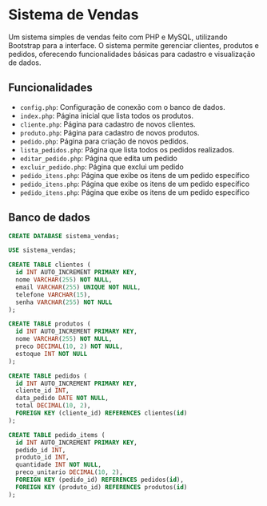 # Sistema de Vendas

Um sistema simples de vendas feito com PHP e MySQL, utilizando Bootstrap para a interface. O sistema permite gerenciar clientes, produtos e pedidos, oferecendo funcionalidades básicas para cadastro e visualização de dados.

## Funcionalidades

- `config.php`: Configuração de conexão com o banco de dados.
- `index.php`: Página inicial que lista todos os produtos.
- `cliente.php`: Página para cadastro de novos clientes.
- `produto.php`: Página para cadastro de novos produtos.
- `pedido.php`: Página para criação de novos pedidos.
- `lista_pedidos.php`: Página que lista todos os pedidos realizados.
- `editar_pedido.php`: Página que edita um pedido
- `excluir_pedido.php`: Página que exclui um pedido
- `pedido_itens.php`: Página que exibe os itens de um pedido específico
- `pedido_itens.php`: Página que exibe os itens de um pedido específico
- `pedido_itens.php`: Página que exibe os itens de um pedido específico

## Banco de dados

```sql
CREATE DATABASE sistema_vendas;

USE sistema_vendas;

CREATE TABLE clientes (
  id INT AUTO_INCREMENT PRIMARY KEY,
  nome VARCHAR(255) NOT NULL,
  email VARCHAR(255) UNIQUE NOT NULL,
  telefone VARCHAR(15),
  senha VARCHAR(255) NOT NULL
);

CREATE TABLE produtos (
  id INT AUTO_INCREMENT PRIMARY KEY,
  nome VARCHAR(255) NOT NULL,
  preco DECIMAL(10, 2) NOT NULL,
  estoque INT NOT NULL
);

CREATE TABLE pedidos (
  id INT AUTO_INCREMENT PRIMARY KEY,
  cliente_id INT,
  data_pedido DATE NOT NULL,
  total DECIMAL(10, 2),
  FOREIGN KEY (cliente_id) REFERENCES clientes(id)
);

CREATE TABLE pedido_items (
  id INT AUTO_INCREMENT PRIMARY KEY,
  pedido_id INT,
  produto_id INT,
  quantidade INT NOT NULL,
  preco_unitario DECIMAL(10, 2),
  FOREIGN KEY (pedido_id) REFERENCES pedidos(id),
  FOREIGN KEY (produto_id) REFERENCES produtos(id)
);
```